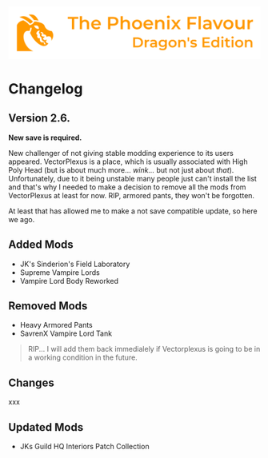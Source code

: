 ![image](images/Banner.webp)

# Changelog

## Version 2.6.

**New save is required.**

New challenger of not giving stable modding experience to its users appeared. VectorPlexus is a place, which is usually associated with High Poly Head (but is about much more... *wink...* but not just about *that*). Unfortunately, due to it being unstable many people just can't install the list and that's why I needed to make a decision to remove all the mods from VectorPlexus at least for now. RIP, armored pants, they won't be forgotten.

At least that has allowed me to make a not save compatible update, so here we ago.

## Added Mods

* JK's Sinderion's Field Laboratory
* Supreme Vampire Lords
* Vampire Lord Body Reworked

## Removed Mods

* Heavy Armored Pants
* SavrenX Vampire Lord Tank
> RIP... I will add them back immedialely if Vectorplexus is going to be in a working condition in the future.

## Changes

xxx

## Updated Mods

* JKs Guild HQ Interiors Patch Collection

